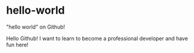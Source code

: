 # hello-world

"hello world" on Github!

Hello Github! I want to learn to become 
a professional developer and have fun here!
